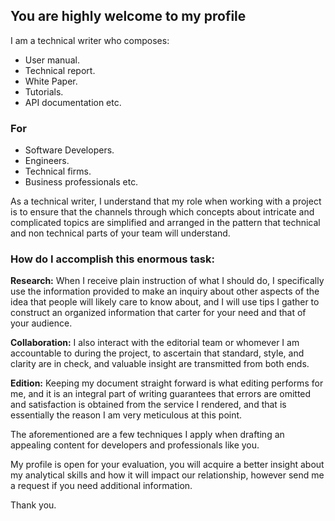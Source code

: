 ## You are highly welcome to my profile
I am a technical writer who composes:
+ User manual.
+ Technical report.
+ White Paper.
+ Tutorials.
+  API documentation etc.
  ### For
* Software Developers.
* Engineers.
* Technical firms.
* Business professionals etc.

As a technical writer, I understand that my role when working with a project is to ensure that the channels through which concepts about intricate and complicated topics are simplified and arranged in the pattern that technical and non technical parts of your team will understand.

### How do I accomplish this enormous task:

**Research:** When I receive plain instruction of what I should do, I specifically use the information provided to make an inquiry about other aspects of the idea that people will likely care to know about, and I will use tips I gather to construct an organized information that carter for your need and that of your audience.

**Collaboration:** I also interact with the editorial team or whomever I am accountable to during the project, to ascertain that standard, style, and clarity are in check, and valuable insight are transmitted from both ends.


**Edition:** Keeping my document straight forward is what editing performs for me, and it is an integral part of writing guarantees that errors are omitted  and satisfaction is obtained from the service I rendered, and that is essentially the reason I am very meticulous at this point.

The aforementioned are a few techniques I apply when drafting an appealing content for developers and professionals like you.

My profile is open for your evaluation, you will acquire a better insight about my analytical skills and how it will impact our relationship, however send me a request if you need additional information.

Thank you.
